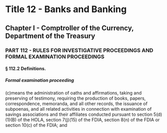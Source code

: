
# Title 12 - Banks and Banking
## Chapter I - Comptroller of the Currency, Department of the Treasury
### PART 112 - RULES FOR INVESTIGATIVE PROCEEDINGS AND FORMAL EXAMINATION PROCEEDINGS
#### § 112.2 Definitions.
##### Formal examination proceeding

(c)means the administration of oaths and affirmations, taking and preserving of testimony, requiring the production of books, papers, correspondence, memoranda, and all other records, the issuance of subpoenas, and all related activities in connection with examination of savings associations and their affiliates conducted pursuant to section 5(d)(1)(B) of the HOLA, section 7(j)(15) of the FDIA, section 8(n) of the FDIA or section 10(c) of the FDIA; and
